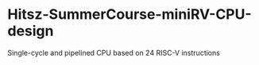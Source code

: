 # Hitsz-SummerCourse-miniRV-CPU-design
Single-cycle and pipelined CPU based on 24 RISC-V instructions

